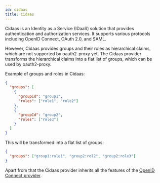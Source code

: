 ```yaml
---
id: cidaas
title: Cidaas
---
```


Cidaas is an Identity as a Service (IDaaS) solution that provides authentication and authorization services. 
It supports various protocols including OpenID Connect, OAuth 2.0, and SAML.

However, Cidaas provides groups and their roles as hierarchical claims, which are not supported by oauth2-proxy yet.
The Cidaas provider transforms the hierarchical claims into a flat list of groups, which can be used by oauth2-proxy.

Example of groups and roles in Cidaas:

```json
{
  "groups": [
    {
      "groupId": "group1",
      "roles": ["role1", "role2"]
    },
    {
      "groupId": "group2",
      "roles": ["role3"]
    }
  ]
}
```

This will be transformed into a flat list of groups:

```json
{
  "groups": ["group1:role1", "group2:rol2", "group2:role3"]
}
```

Apart from that the Cidaas provider inherits all the features of the [OpenID Connect provider](openid-connect.md).